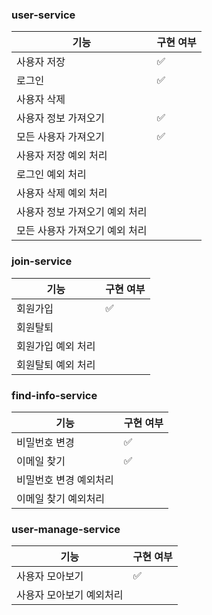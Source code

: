 ### user-service
|기능|구현 여부|
|---|---|
|사용자 저장|✅|
|로그인|✅|
|사용자 삭제||
|사용자 정보 가져오기|✅|
|모든 사용자 가져오기|✅|
|사용자 저장 예외 처리||
|로그인 예외 처리||
|사용자 삭제 예외 처리||
|사용자 정보 가져오기 예외 처리||
|모든 사용자 가져오기 예외 처리||

### join-service
|기능|구현 여부|
|---|---|
|회원가입|✅|
|회원탈퇴||
|회원가입 예외 처리||
|회원탈퇴 예외 처리||

### find-info-service
|기능|구현 여부|
|---|---|
|비밀번호 변경|✅|
|이메일 찾기|✅|
|비밀번호 변경 예외처리||
|이메일 찾기 예외처리||

### user-manage-service
|기능|구현 여부|
|---|---|
|사용자 모아보기|✅|
|사용자 모아보기 예외처리||